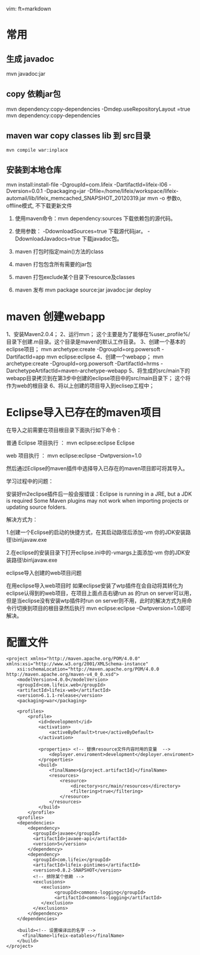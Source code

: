   vim: ft=markdown

# 常用
## 生成 javadoc
mvn javadoc:jar

## copy 依赖jar包
mvn dependency:copy-dependencies  -Dmdep.useRepositoryLayout =true 
mvn dependency:copy-dependencies  

## maven war copy classes lib 到 src目录

    mvn compile war:inplace

## 安装到本地仓库
mvn install:install-file -DgroupId=com.lifeix -DartifactId=lifeix-l06 -Dversion=0.0.1  -Dpackaging=jar -Dfile=/home/lifeix/workspace/lifeix-automail/lib/lifeix_memcached_SNAPSHOT_20120319.jar
mvn -o   参数o, offline模式, 不下载更新文件

1. 使用maven命令：mvn dependency:sources 下载依赖包的源代码。

2. 使用参数： -DdownloadSources=true 下载源代码jar。 -DdownloadJavadocs=true 下载javadoc包。

3. maven 打包时指定main()方法的class
4. maven 打包包含所有需要的jar包
5. maven 打包exclude某个目录下resource及classes
6. maven 发布 mvn package source:jar javadoc:jar deploy

# maven 创建webapp

1、安装Maven2.0.4；
    2、运行mvn；
         这个主要是为了能够在%user_profile%/目录下创建.m目录。这个目录是maven的默认工作目录。
    3、创建一个基本的eclipse项目；
         mvn archetype:create -DgroupId=org.powersoft -DartifactId=app
         mvn eclipse:eclipse
    4、创建一个webapp；
         mvn archetype:create -DgroupId=org.powersoft -DartifactId=hrms -DarchetypeArtifactId=maven-archetype-webapp
    5、将生成的src/main下的webapp目录拷贝到在第3步中创建的eclipse项目中的src/main目录下；
         这个将作为web的根目录
    6、将以上创建的项目导入到eclisep工程中；





# Eclipse导入已存在的maven项目

在导入之前需要在项目根目录下面执行如下命令：

普通 Eclipse 项目执行 ： mvn eclipse:eclipse Eclipse

web 项目执行 ： mvn eclipse:eclipse –Dwtpversion=1.0

然后通过Eclipse的maven插件中选择导入已存在的maven项目即可将其导入。

学习过程中的问题：

安装好m2eclipse插件后一般会报错误：Eclipse is running in a JRE, but a JDK is required Some Maven plugins may not work when importing projects or updating source folders.

解决方式为：

1.创建一个Eclipse的启动的快捷方式，在其启动路径后添加-vm 你的JDK安装路径\bin\javaw.exe

2.在eclipse的安装目录下打开eclipse.ini中的-vmargs上面添加-vm 你的JDK安装路径\bin\javaw.exe

eclipse导入创建的web项目问题

在用eclipse导入web项目时 如果eclipse安装了wtp插件在会自动将其转化为eclipse认得到的web项目，在项目上面点击右键run as 的run on server可以用，但是当eclipse没有安装wtp插件时run on server则不用，此时的解决方式为用命令行切换到项目的根目录然后执行 mvn eclipse:eclipse –Dwtpversion=1.0即可解决。







# 配置文件


    <project xmlns="http://maven.apache.org/POM/4.0.0" xmlns:xsi="http://www.w3.org/2001/XMLSchema-instance"
        xsi:schemaLocation="http://maven.apache.org/POM/4.0.0 http://maven.apache.org/maven-v4_0_0.xsd">
        <modelVersion>4.0.0</modelVersion>
        <groupId>com.lifeix.web</groupId>
        <artifactId>lifeix-web</artifactId>
        <version>6.1.1-release</version>
        <packaging>war</packaging>

        <profiles>
            <profile>
                <id>development</id>
                <activation>
                    <activeByDefault>true</activeByDefault>
                </activation>

                <properties> <!-- 替换resource文件内容时用的变量  -->
                    <deployer.enviroment>development</deployer.enviroment>
                </properties>
                <build>
                    <finalName>${project.artifactId}</finalName>
                    <resources>
                        <resource>
                            <directory>src/main/resources</directory>
                            <filtering>true</filtering>
                        </resource>
                    </resources>
                </build>
            </profile>
        <profiles>
        <dependencies>
            <dependency>
              <groupId>javaee</groupId>
              <artifactId>javaee-api</artifactId>
              <version>5</version>
            </dependency>
            <dependency>
              <groupId>com.lifeix</groupId>
              <artifactId>lifeix-pintimes</artifactId>
              <version>0.8.2-SNAPSHOT</version>
              <!-- 排除某个依赖 -->
              <exclusions>  
                 <exclusion>      
                      <groupId>commons-logging</groupId>          
                      <artifactId>commons-logging</artifactId>  
                 </exclusion>  
              </exclusions>  
            </dependency>
        </dependencies>

        <build><!-- 设置编译出的名字 -->
          <finalName>lifeix-eatables</finalName>
        </build>
    </project>
